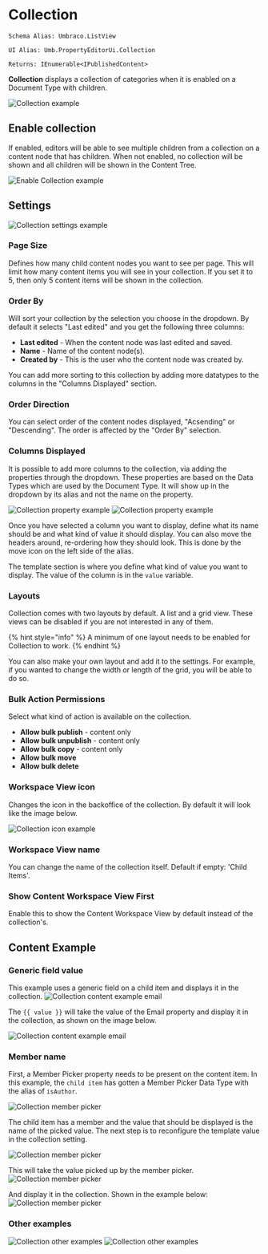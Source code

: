 # Collection

`Schema Alias: Umbraco.ListView`

`UI Alias: Umb.PropertyEditorUi.Collection`

`Returns: IEnumerable<IPublishedContent>`

**Collection** displays a collection of categories when it is enabled on a Document Type with children.

![Collection example](../../../../../../10/umbraco-cms/fundamentals/backoffice/property-editors/built-in-property-editors/images/listview.png)

## Enable collection

If enabled, editors will be able to see multiple children from a collection on a content node that has children. When not enabled, no collection will be shown and all children will be shown in the Content Tree.

![Enable Collection example](../../../../../../10/umbraco-cms/fundamentals/backoffice/property-editors/built-in-property-editors/images/enable-listview.png)

## Settings

![Collection settings example](/14/umbraco-cms/fundamentals/backoffice/property-editors/built-in-umbraco-property-editors/images/list-view-settings.png)


### Page Size

Defines how many child content nodes you want to see per page. This will limit how many content items you will see in your collection. If you set it to 5, then only 5 content items will be shown in the collection.

### Order By

Will sort your collection by the selection you choose in the dropdown. By default it selects "Last edited" and you get the following three columns:

* **Last edited** - When the content node was last edited and saved.
* **Name** - Name of the content node(s).
* **Created by** - This is the user who the content node was created by.

You can add more sorting to this collection by adding more datatypes to the columns in the "Columns Displayed" section.

### Order Direction

You can select order of the content nodes displayed, "Acsending" or "Descending". The order is affected by the "Order By" selection.

### Columns Displayed

It is possible to add more columns to the collection, via adding the properties through the dropdown. These properties are based on the Data Types which are used by the Document Type. It will show up in the dropdown by its alias and not the name on the property.

![Collection property example](../../../../../../10/umbraco-cms/fundamentals/backoffice/property-editors/built-in-property-editors/images/listview-property.png) ![Collection property example](../../../../../../10/umbraco-cms/fundamentals/backoffice/property-editors/built-in-property-editors/images/listview-property-dropdown.png)

Once you have selected a column you want to display, define what its name should be and what kind of value it should display. You can also move the headers around, re-ordering how they should look. This is done by the move icon on the left side of the alias.

The template section is where you define what kind of value you want to display. The value of the column is in the `value` variable.

### Layouts

Collection comes with two layouts by default. A list and a grid view. These views can be disabled if you are not interested in any of them.

{% hint style="info" %}
A minimum of one layout needs to be enabled for Collection to work.
{% endhint %}

You can also make your own layout and add it to the settings. For example, if you wanted to change the width or length of the grid, you will be able to do so.

### Bulk Action Permissions

Select what kind of action is available on the collection.

* **Allow bulk publish** - content only
* **Allow bulk unpublish** - content only
* **Allow bulk copy** - content only
* **Allow bulk move**
* **Allow bulk delete**

### Workspace View icon

Changes the icon in the backoffice of the collection. By default it will look like the image below.

![Collection icon example](../../../../../../10/umbraco-cms/fundamentals/backoffice/property-editors/built-in-property-editors/images/list-icon.png)

### Workspace View name

You can change the name of the collection itself. Default if empty: 'Child Items'.

### Show Content Workspace View First

Enable this to show the Content Workspace View by default instead of the collection's.

## Content Example

### Generic field value

This example uses a generic field on a child item and displays it in the collection. ![Collection content example email](../../../../../../10/umbraco-cms/fundamentals/backoffice/property-editors/built-in-property-editors/images/listview-content-example-email-settings.png)

The `{{ value }}` will take the value of the Email property and display it in the collection, as shown on the image below.

![Collection content example email](../../../../../../10/umbraco-cms/fundamentals/backoffice/property-editors/built-in-property-editors/images/listview-content-example-email.png)

### Member name

First, a Member Picker property needs to be present on the content item. In this example, the `child item` has gotten a Member Picker Data Type with the alias of `isAuthor`.

![Collection member picker](../../../../../../10/umbraco-cms/fundamentals/backoffice/property-editors/built-in-property-editors/images/member-picker.png)

The child item has a member and the value that should be displayed is the name of the picked value. The next step is to reconfigure the template value in the collection setting.

![Collection member picker](../../../../../../10/umbraco-cms/fundamentals/backoffice/property-editors/built-in-property-editors/images/member-picker-settings.png)

This will take the value picked up by the member picker. ![Collection member picker](../../../../../../10/umbraco-cms/fundamentals/backoffice/property-editors/built-in-property-editors/images/picked-member.png)

And display it in the collection. Shown in the example below: ![Collection member picker](../../../../../../10/umbraco-cms/fundamentals/backoffice/property-editors/built-in-property-editors/images/list-member-picked.png)

### Other examples

![Collection other examples](../../../../../../10/umbraco-cms/fundamentals/backoffice/property-editors/built-in-property-editors/images/others.png) ![Collection other examples](../../../../../../10/umbraco-cms/fundamentals/backoffice/property-editors/built-in-property-editors/images/others-result.png)
